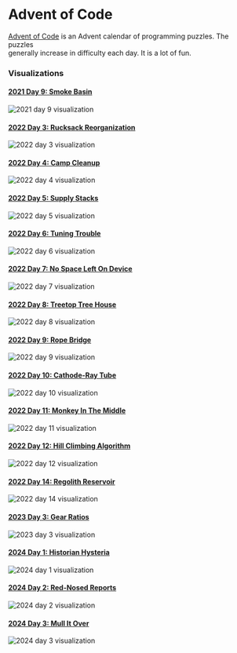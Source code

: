 # Advent of Code

[Advent of Code](https://adventofcode.com) is an Advent calendar of programming puzzles. The puzzles  
generally increase in difficulty each day. It is a lot of fun.  

### Visualizations

#### [2021 Day 9: Smoke Basin](aoc2021/09-smoke-basin)
![2021 day 9 visualization](aoc2021/09-smoke-basin/out.gif)

#### [2022 Day 3: Rucksack Reorganization](aoc2022/03-rucksack-reorganization)
![2022 day 3 visualization](aoc2022/03-rucksack-reorganization/out.gif)  

#### [2022 Day 4: Camp Cleanup](aoc2022/04-camp-cleanup)
![2022 day 4 visualization](aoc2022/04-camp-cleanup/out.gif)

#### [2022 Day 5: Supply Stacks](aoc2022/05-supply-stacks)
![2022 day 5 visualization](aoc2022/05-supply-stacks/out.gif)

#### [2022 Day 6: Tuning Trouble](aoc2022/06-tuning-trouble)
![2022 day 6 visualization](aoc2022/06-tuning-trouble/out.gif)

#### [2022 Day 7: No Space Left On Device](aoc2022/07-no-space-left-on-device)
![2022 day 7 visualization](aoc2022/07-no-space-left-on-device/out.gif)

#### [2022 Day 8: Treetop Tree House](aoc2022/08-treetop-tree-house)
![2022 day 8 visualization](aoc2022/08-treetop-tree-house/out.gif)

#### [2022 Day 9: Rope Bridge](aoc2022/09-rope-bridge)
![2022 day 9 visualization](aoc2022/09-rope-bridge/out.gif)

#### [2022 Day 10: Cathode-Ray Tube](aoc2022/10-cathode-ray-tube)
![2022 day 10 visualization](aoc2022/10-cathode-ray-tube/out.gif)

#### [2022 Day 11: Monkey In The Middle](aoc2022/11-monkey-in-the-middle)
![2022 day 11 visualization](aoc2022/11-monkey-in-the-middle/out.gif)

#### [2022 Day 12: Hill Climbing Algorithm](aoc2022/12-hill-climbing-algorithm)
![2022 day 12 visualization](aoc2022/12-hill-climbing-algorithm/out.gif)

#### [2022 Day 14: Regolith Reservoir](aoc2022/14-regolith-reservoir)
![2022 day 14 visualization](aoc2022/14-regolith-reservoir/out.gif)

#### [2023 Day 3: Gear Ratios](aoc2023/03-gear-ratios)
![2023 day 3 visualization](aoc2023/03-gear-ratios/out.gif)

#### [2024 Day 1: Historian Hysteria](aoc2024/01-historian-hysteria)
![2024 day 1 visualization](aoc2024/01-historian-hysteria/out.gif)

#### [2024 Day 2: Red-Nosed Reports](aoc2024/02-red-nosed-reports)
![2024 day 2 visualization](aoc2024/02-red-nosed-reports/out.gif)

#### [2024 Day 3: Mull It Over](aoc2024/03-mull-it-over)
![2024 day 3 visualization](aoc2024/03-mull-it-over/out.gif)

